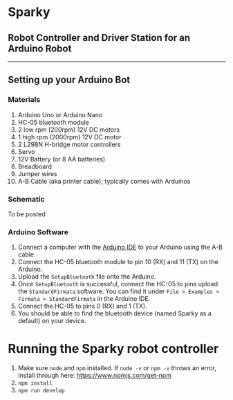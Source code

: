 # Sparky
## Robot Controller and Driver Station for an Arduino Robot
-----

## Setting up your Arduino Bot

### Materials
1. Arduino Uno or Arduino Nano
2. HC-05 bluetooth module
3. 2 low rpm (200rpm) 12V DC motors
4. 1 high rpm (2000rpm) 12V DC motor
5. 2 L298N H-bridge motor controllers
6. Servo
7. 12V Battery (or 8 AA batteries)
8. Breadboard
9. Jumper wires
10. A-B Cable (aka printer cable); typically comes with Arduinos

### Schematic
To be posted

### Arduino Software
1. Connect a computer with the [Arduino IDE](https://www.arduino.cc/en/Main/Software) to your Arduino using the A-B cable.
2. Connect the HC-05 bluetooth module to pin 10 (RX) and 11 (TX) on the Arduino.
3. Upload the `SetupBluetooth` file onto the Arduino.
4. Once `SetupBluetooth` is successful, connect the HC-05 to pins upload the `StandardFirmata` software. You can find it under `File > Examples > Firmata > StandardFirmata` in the Arduino IDE.
5. Connect the HC-05 to pins 0 (RX) and 1 (TX).
6. You should be able to find the bluetooth device (named Sparky as a default) on your device.


# Running the Sparky robot controller
1. Make sure `node` and `npm` installed. If `node -v` or `npm -v` throws an error, install through here: https://www.npmjs.com/get-npm
2. `npm install`
3. `npm run develop`